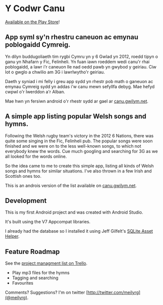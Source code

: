 # Y Codwr Canu

[Available on the Play Store](https://play.google.com/store/apps/details?id=com.meigwilym.ycodwrcanu)!

## App syml sy'n rhestru caneuon ac emynau poblogaidd Cymreig.

Yn dilyn buddugoliaeth tim rygbi Cymru yn y 6 Gwlad yn 2012, roedd tipyn o ganu yn Nhafarn y Fic, Felinheli. Yn fuan iawn roeddem wedi canu'r rhai poblogaidd, a lawr i'r caneuon lle nad oedd pawb yn gwybod y geiriau. Ciw lot o gwglo a chwilio am 3G i lawrlwytho'r geiriau. 

Daeth y syniad i mi felly i greu app sydd yn rhestr pob math o ganeuon ac emynau Cymreig sydd yn addas i'w canu mewn sefyllfa debyg. Mae hefyd cwpwl o'r Iwerddon a'r Alban.

Mae hwn yn fersiwn android o'r rhestr sydd ar gael ar [canu.gwilym.net](http://canu.gwilym.net/).

## A simple app listing popular Welsh songs and hymns.

Following the Welsh rugby team's victory in the 2012 6 Nations, there was quite some singing in the Fic, Felinheli pub. The popular songs were soon finished and we were on to the less well-known songs, to which not everybody knew the words. Cue much googling and searching for 3G as we all looked for the words online. 

So the idea came to me to create this simple app, listing all kinds of Welsh songs and hymns for similar situations. I've also thrown in a few Irish and Scottish ones too. 

This is an androis version of the list available on [canu.gwilym.net](http://canu.gwilym.net/).

## Development

This is my first Android project and was created with Android Studio. 

It's built using the V7 Appcompat libraries. 

I already had the database so I installed it using Jeff Gilfelt's [SQLite Asset Helper](https://github.com/jgilfelt/android-sqlite-asset-helper).

## Feature Roadmap

See the [project managment list on Trello](https://trello.com/b/DAU3gdMI/y-codwr-canu).

* Play mp3 files for the hymns
* Tagging and searching
* Favourites

Comments? Suggestions? I'm on twitter [http://twitter.com/meilyrg](@meilyrg).